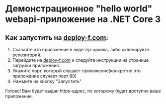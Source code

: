 # Демонстрационное "hello world" webapi-приложение на .NET Core 3

## Как запустить на [deploy-f.com](https://deploy-f.com):

1. Скачайте это приложение в виде zip-архива, либо склонируйте репозиторий.
2. Перейдите на [deploy-f.com](https://deploy-f.com) и следуйте инструкции на странице загрузки приложения.
3. Укажите порт, который слушает приложение(конкретно это приложение случает порт 80)
4. Нажмите на кнопку "Запустить"

Готово! Вам будет выдан https-адрес, по которому будет доступно ваше приложение.
